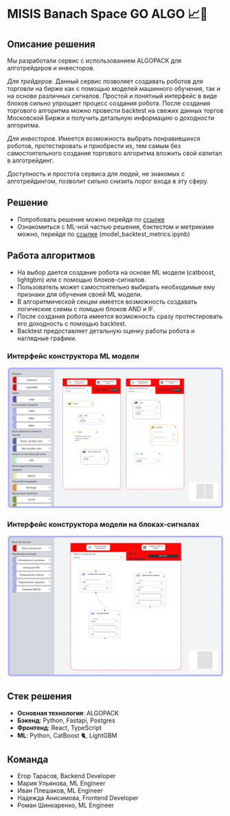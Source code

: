 # MISIS Banach Space GO ALGO 📈🤖

## Описание решения
Мы разработали сервис с использованием ALGOPACK для алготрейдеров и инвесторов. 

*Для трейдеров*. Данный сервис позволяет создавать роботов для торговли на бирже как с помощью моделей машинного обучения, так и на основе различных сигналов. Простой и понятный интерфейс в виде блоков сильно упрощает процесс создания робота. После создания торгового алгоритма можно провести backtest на свежих данных торгов Московской Биржи и получить детальную информацию о доходности алгоритма. 

*Для инвесторов*. Имеется возможность выбрать понравившихся роботов, протестировать и приобрести их, тем самым без самостоятельного создания торгового алгоритма вложить свой капитал в алготрейдинг. 

Доступность и простота сервиса для людей, не знакомых с алготрейдингом, позволит сильно снизить порог входа в эту сферу.

## Решение

- Попробовать решение можно перейдя по [ссылке](https://larek.itatmisis.ru)
- Ознакомиться с ML-ной частью решения, бэктестом и метриками можно, перейдя по [ссылке](https://drive.google.com/drive/folders/1Wfvfvy2mr8EGsSFTHDWb87Zifk3EZQo1) (model_backtest_metrics.ipynb)

## Работа алгоритмов
- На выбор дается создание робота на основе ML модели (catboost, lightgbm) или с помощью блоков-сигналов.
- Пользователь может самостоятельно выбирать необходимые ему признаки для обучения своей ML модели.
- В алгоритмической секции имеется возможность создавать логические схемы с помщью блоков AND и IF.
- После создания робота имеется возможность сразу протестировать его доходность с помощью backtest.
- Backtest предоставляет детальную оценку работы робота и наглядные графики. 

### Интерфейс конструктора ML модели
![Интерфейс ML модели](images/image_2023-12-10_09-12-35.png) 

### Интерфейс конструктора модели на блоках-сигналах
![Интерфейс модели на блоках-сигналах](images/image_2023-12-10_09-13-06.png)

## Стек решения

- __Основная технология__: ALGOPACK
- __Бэкенд__: Python, Fastapi, Postgres
- __Фронтенд__: React, TypeScript
- __ML__: Python, CatBoost 🐈, LightGBM

## Команда

- Егор Тарасов, Backend Developer
- Мария Ульянова, ML Engineer
- Иван Плешаков, ML Engineer
- Надежда Анисимова, Frontend Developer
- Роман Шинкаренко, ML Engineer
